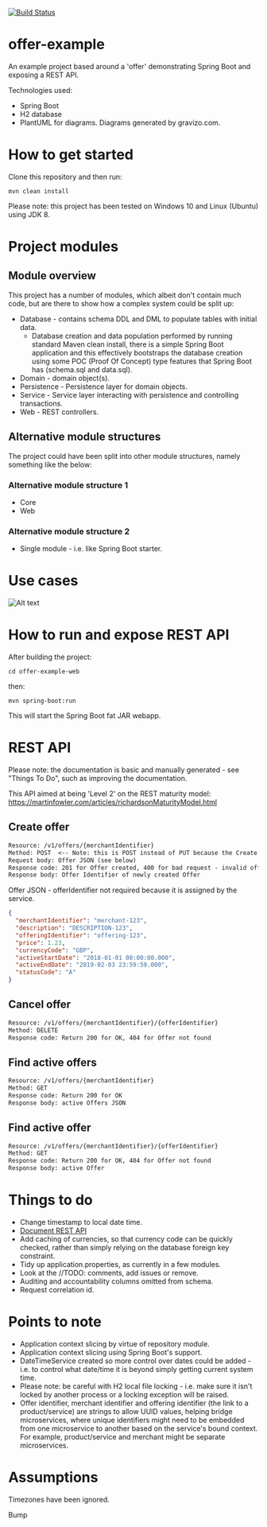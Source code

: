 [![Build Status](https://travis-ci.com/halljon/offer-example.svg?branch=master)](https://travis-ci.com/halljon/offer-example)

# offer-example
An example project based around a 'offer' demonstrating Spring Boot and exposing a REST API.

Technologies used:
* Spring Boot
* H2 database
* PlantUML for diagrams.  Diagrams generated by gravizo.com.

# How to get started
Clone this repository and then run:

`mvn clean install`

Please note: this project has been tested on Windows 10 and Linux (Ubuntu) using JDK 8.

# Project modules

## Module overview
This project has a number of modules, which albeit don't contain much code, but are there to show how a complex system could be split up:

* Database - contains schema DDL and DML to populate tables with initial data.
    * Database creation and data population performed by running standard Maven clean install, there is a simple Spring Boot application and this effectively bootstraps the database creation using some POC (Proof Of Concept) type features that Spring Boot has (schema.sql and data.sql).
* Domain - domain object(s).
* Persistence - Persistence layer for domain objects.
* Service - Service layer interacting with persistence and controlling transactions.
* Web - REST controllers.

## Alternative module structures
The project could have been split into other module structures, namely something like the below:

### Alternative module structure 1
* Core
* Web

### Alternative module structure 2
* Single module - i.e. like Spring Boot starter.

# Use cases
![Alt text](https://g.gravizo.com/source/svg?https://raw.githubusercontent.com/halljon/offer-example/master/docs/use-case-overview.plantuml)

# How to run and expose REST API
After building the project:

`cd offer-example-web`

then:

`mvn spring-boot:run`

This will start the Spring Boot fat JAR webapp.

# REST API 
Please note: the documentation is basic and manually generated - see "Things To Do", such as improving the documentation.

This API aimed at being 'Level 2' on the REST maturity model:
https://martinfowler.com/articles/richardsonMaturityModel.html


## Create offer
```rest
Resource: /v1/offers/{merchantIdentifier}
Method: POST  <-- Note: this is POST instead of PUT because the Create Offer operation is not idempotent - the Offer Identifier is generated by the server-side.
Request body: Offer JSON (see below)
Response code: 201 for Offer created, 400 for bad request - invalid offer.
Response body: Offer Identifier of newly created Offer
```
Offer JSON - offerIdentifier not required because it is assigned by the service.
```json
{
  "merchantIdentifier": "merchant-123",
  "description": "DESCRIPTION-123",
  "offeringIdentifier": "offering-123",
  "price": 1.23,
  "currencyCode": "GBP",
  "activeStartDate": "2018-01-01 00:00:00.000",
  "activeEndDate": "2019-02-03 23:59:59.000",
  "statusCode": "A"
}
```
## Cancel offer
```rest
Resource: /v1/offers/{merchantIdentifier}/{offerIdentifier}  
Method: DELETE  
Response code: Return 200 for OK, 404 for Offer not found
```

## Find active offers
```rest
Resource: /v1/offers/{merchantIdentifier}
Method: GET
Response code: Return 200 for OK
Response body: active Offers JSON
```

## Find active offer
```rest
Resource: /v1/offers/{merchantIdentifier}/{offerIdentifier}
Method: GET
Response code: Return 200 for OK, 404 for Offer not found
Response body: active Offer
```

# Things to do 
* Change timestamp to local date time.
* [Document REST API](https://github.com/halljon/offer-example/issues/26)
* Add caching of currencies, so that currency code can be quickly checked, rather than simply relying on the database foreign key constraint.
* Tidy up application.properties, as currently in a few modules.
* Look at the //TODO: comments, add issues or remove.
* Auditing and accountability columns omitted from schema.
* Request correlation id.

# Points to note
* Application context slicing by virtue of repository module.
* Application context slicing using Spring Boot's support.
* DateTimeService created so more control over dates could be added - i.e. to control what date/time it is beyond simply getting current system time.
* Please note: be careful with H2 local file locking - i.e. make sure it isn't locked by another process or a locking exception will be raised.
* Offer identifier, merchant identifier and offering identifier (the link to a product/service) are strings to allow UUID values, helping bridge microservices, where unique identifiers might need to be embedded from one microservice to another based on the service's bound context.  For example, product/service and merchant might be separate microservices.

# Assumptions
Timezones have been ignored.

Bump
